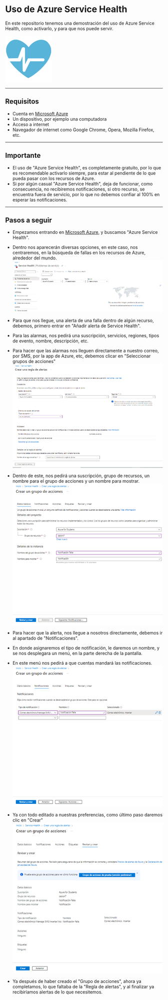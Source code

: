 # Uso de Azure Service Health
En este repositorio tenemos una demostración del uso de Azure Service Health, como activarlo, y para que nos puede servir.

![Microsoft-Azure-Service-Health](images\Microsoft-Azure-Service-Health.png)

---

## Requisitos
- Cuenta en [Microsoft Azure](https://portal.azure.com)
- Un dispositivo, por ejemplo una computadora
- Acceso a internet
- Navegador de internet como Google Chrome, Opera, Mozilla Firefox, etc.

---

## Importante
- El uso de "Azure Service Health", es completamente gratuito, por lo que es recomendable activarlo siempre, para estar al pendiente de lo que pueda pasar con los recursos de Azure.
- Si por algún casual "Azure Service Health", deja de funcionar, como consecuencia, no recibiremos notificaciones, si otro recurso, se encuentra fuera de servicio, por lo que no debemos confiar al 100% en esperar las notificaciones.

---

## Pasos a seguir
- Empezamos entrando en [Microsoft Azure](https://portal.azure.com), y buscamos "Azure Service Health".
- Dentro nos aparecerán diversas opciones, en este caso, nos centraremos, en la búsqueda de fallas en los recursos de Azure, alrededor del mundo.
![P1](https://github.com/DagonNR/Azure-Service-Health/blob/main/images/P1.PNG)

- Para que nos llegue, una alerta de una falla dentro de algún recurso, debemos, primero entrar en "Añadir alerta de Service Health".
- Para las alarmas, nos pedirá una suscripción, servicios, regiones, tipos de evento, nombre, descripción, etc.
- Para hacer que las alarmas nos lleguen directamente a nuestro correo, por SMS, por la app de Azure, etc, debemos clicar en "Seleccionar grupos de acciones"
![P2](https://github.com/DagonNR/Azure-Service-Health/blob/main/images/P2.PNG)

- Dentro de este, nos pedirá una suscripción, grupo de recursos, un nombre para el grupo de acciones y un nombre para mostrar.
![P3](https://github.com/DagonNR/Azure-Service-Health/blob/main/images/P3.PNG)

- Para hacer que la alerta, nos llegue a nosotros directamente, debemos ir al apartado de "Notificaciones".
- En donde asignaremos el tipo de notificación, le daremos un nombre, y se nos desplegara un menú, en la parte derecha de la pantalla.
- En este menú nos pedirá a que cuentas mandará las notificaciones.
![P4](https://github.com/DagonNR/Azure-Service-Health/blob/main/images/P4.PNG)

- Ya con todo editado a nuestras preferencias, como último paso daremos clic en "Crear"
![P5](https://github.com/DagonNR/Azure-Service-Health/blob/main/images/P5.PNG)

- Ya después de haber creado el "Grupo de acciones", ahora ya completamos, lo que faltaba de la "Regla de alertas", y al finalizar ya recibiríamos alertas de lo que necesitemos.
